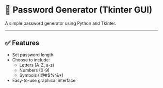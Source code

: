 # 🔐 Password Generator (Tkinter GUI)

A simple password generator using Python and Tkinter.

---

## ✅ Features

- Set password length
- Choose to include:
  - Letters (A-Z, a-z)
  - Numbers (0-9)
  - Symbols (!@#$%^&*)
- Easy-to-use graphical interface
